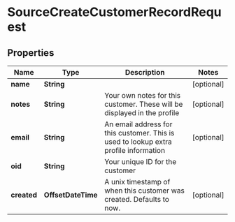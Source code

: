 

# SourceCreateCustomerRecordRequest


## Properties

| Name | Type | Description | Notes |
|------------ | ------------- | ------------- | -------------|
|**name** | **String** |  |  [optional] |
|**notes** | **String** | Your own notes for this customer. These will be displayed in the profile |  [optional] |
|**email** | **String** | An email address for this customer. This is used to lookup extra profile information |  [optional] |
|**oid** | **String** | Your unique ID for the customer |  |
|**created** | **OffsetDateTime** | A unix timestamp of when this customer was created. Defaults to now. |  [optional] |



